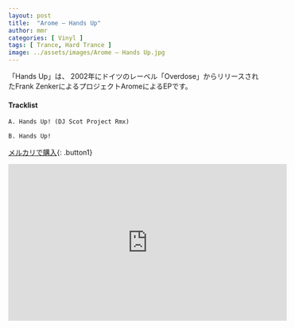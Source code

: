 ```yaml
---
layout: post
title:  "Arome – Hands Up"
author: mmr
categories: [ Vinyl ]
tags: [ Trance, Hard Trance ]
image: ../assets/images/Arome – Hands Up.jpg
---
```


「Hands Up」は、
2002年にドイツのレーベル「Overdose」からリリースされたFrank ZenkerによるプロジェクトAromeによるEPです。

#### Tracklist
```md
A. Hands Up! (DJ Scot Project Rmx)

B. Hands Up!
```

[メルカリで購入](https://jp.mercari.com/item/m53349932361?afid=6142608987){: .button1}

<iframe width="560" height="315" src="https://www.youtube.com/embed/rFxWeAlGeCA?si=zZdV1IQI8VUWfcGf" title="YouTube video player" frameborder="0" allow="accelerometer; autoplay; clipboard-write; encrypted-media; gyroscope; picture-in-picture; web-share" referrerpolicy="strict-origin-when-cross-origin" allowfullscreen></iframe>